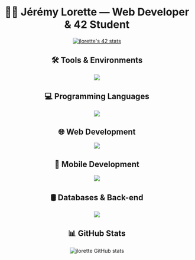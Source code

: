 <div align="center">
  
# 👨‍💻 Jérémy Lorette — Web Developer & 42 Student

<a href="https://github.com/oakoudad/badge42">
  <img src="https://badge.mediaplus.ma/darkblue/jlorette?1337Badge=off&UM6P=off" alt="jlorette's 42 stats" />
</a>

## 🛠️ Tools & Environments

<a href="https://skillicons.dev">
  <img src="https://skillicons.dev/icons?i=git,github,linux,docker,bash,apple,vscode,figma" />
</a>

## 💻 Programming Languages

<a href="https://skillicons.dev">
  <img src="https://skillicons.dev/icons?i=c,cpp,js,ts,dart" />
</a>

## 🌐 Web Development

<a href="https://skillicons.dev">
  <img src="https://skillicons.dev/icons?i=react,nextjs,nodejs,tailwind" />
</a>

## 📱 Mobile Development

<a href="https://skillicons.dev">
  <img src="https://skillicons.dev/icons?i=react,flutter" />
</a>


## 🛢️ Databases & Back-end

<a href="https://skillicons.dev">
  <img src="https://skillicons.dev/icons?i=mongodb,postgresql,firebase,supabase" />
</a>


## 📊 GitHub Stats

![jlorette GitHub stats](https://github-readme-stats.vercel.app/api?username=Wormav&show_icons=true&theme=algolia)

</div>
